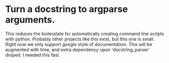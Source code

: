 # Turn a docstring to argparse arguments.

This reduces the boilerplate for automatically creating command line scripts with python.
Probably other projects like this exist, but this one is small.
Right now we only support google style of documentation.
This will be augmented with time, and extra dependency upon 'docstring_parser' droped.
I needed this fast.